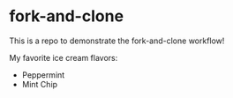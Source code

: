 # fork-and-clone

This is a repo to demonstrate the fork-and-clone workflow!

My favorite ice cream flavors:

- Peppermint 
- Mint Chip
